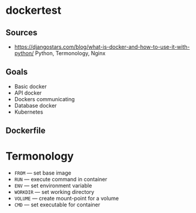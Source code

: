 # dockertest

## Sources

- https://djangostars.com/blog/what-is-docker-and-how-to-use-it-with-python/ Python, Termonology, Nginx


## Goals

- Basic docker
- API docker
- Dockers communicating
- Database docker
- Kubernetes

## Dockerfile


# Termonology
- `FROM` — set base image
- `RUN` — execute command in container
- `ENV` — set environment variable
- `WORKDIR` — set working directory
- `VOLUME` — create mount-point for a volume
- `CMD` — set executable for container
